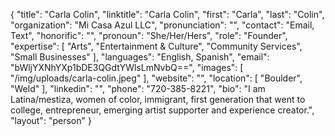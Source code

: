 {
  "title": "Carla Colin",
  "linktitle": "Carla Colin",
  "first": "Carla",
  "last": "Colin",
  "organization": "Mi Casa Azul LLC",
  "pronunciation": "",
  "contact": "Email, Text",
  "honorific": "",
  "pronoun": "She/Her/Hers",
  "role": "Founder",
  "expertise": [
    "Arts",
    "Entertainment & Culture",
    "Community Services",
    "Small Businesses"
  ],
  "languages": "English, Spanish",
  "email": "bWljYXNhYXp1bDE3QGdtYWlsLmNvbQ==",
  "images": [
    "/img/uploads/carla-colin.jpeg"
  ],
  "website": "",
  "location": [
    "Boulder",
    "Weld"
  ],
  "linkedin": "",
  "phone": "720-385-8221",
  "bio": "I am Latina/mestiza, women of color, immigrant, first generation that went to college, entrepreneur, emerging artist supporter and experience creator.",
  "layout": "person"
}